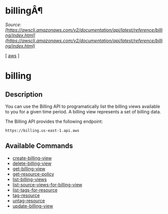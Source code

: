 # billingÂ¶

*Source: [https://awscli.amazonaws.com/v2/documentation/api/latest/reference/billing/index.html](https://awscli.amazonaws.com/v2/documentation/api/latest/reference/billing/index.html)*

[ [aws](https://awscli.amazonaws.com/v2/documentation/api/latest/reference/index.html#cli-aws) ]

# billing

## Description

You can use the Billing API to programatically list the billing views available to you for a given time period. A billing view represents a set of billing data.

The Billing API provides the following endpoint:

`https://billing.us-east-1.api.aws`

## Available Commands

- [create-billing-view](https://awscli.amazonaws.com/v2/documentation/api/latest/reference/billing/create-billing-view.html)
- [delete-billing-view](https://awscli.amazonaws.com/v2/documentation/api/latest/reference/billing/delete-billing-view.html)
- [get-billing-view](https://awscli.amazonaws.com/v2/documentation/api/latest/reference/billing/get-billing-view.html)
- [get-resource-policy](https://awscli.amazonaws.com/v2/documentation/api/latest/reference/billing/get-resource-policy.html)
- [list-billing-views](https://awscli.amazonaws.com/v2/documentation/api/latest/reference/billing/list-billing-views.html)
- [list-source-views-for-billing-view](https://awscli.amazonaws.com/v2/documentation/api/latest/reference/billing/list-source-views-for-billing-view.html)
- [list-tags-for-resource](https://awscli.amazonaws.com/v2/documentation/api/latest/reference/billing/list-tags-for-resource.html)
- [tag-resource](https://awscli.amazonaws.com/v2/documentation/api/latest/reference/billing/tag-resource.html)
- [untag-resource](https://awscli.amazonaws.com/v2/documentation/api/latest/reference/billing/untag-resource.html)
- [update-billing-view](https://awscli.amazonaws.com/v2/documentation/api/latest/reference/billing/update-billing-view.html)